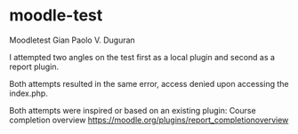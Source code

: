 # moodle-test
Moodletest Gian Paolo V. Duguran

I attempted two angles on the test first as a local plugin and second as a report plugin.

Both attempts resulted in the same error, access denied upon accessing the index.php.

Both attempts were inspired or based on an existing plugin:
Course completion overview
https://moodle.org/plugins/report_completionoverview
